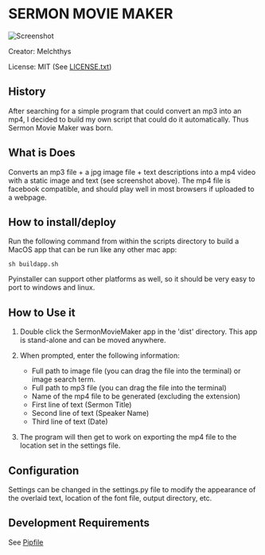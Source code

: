 # SERMON MOVIE MAKER

![Screenshot](screenshot.png "Screenshot")

Creator: MeIchthys

License: MIT (See [LICENSE.txt](LICENSE.txt))

## History

After searching for a simple program that could convert an mp3 into an mp4, I decided to build my own script that could do it automatically. Thus Sermon Movie Maker was born.

## What is Does

Converts an mp3 file + a jpg image file + text descriptions into a mp4 video with a static image and text (see screenshot above). The mp4 file is facebook compatible, and should play well in most browsers if uploaded to a webpage.

## How to install/deploy

Run the following command from within the scripts directory to build a MacOS app that can be run like any other mac app:

`sh buildapp.sh`

Pyinstaller can support other platforms as well, so it should be very easy to port to windows and linux.

## How to Use it

1. Double click the SermonMovieMaker app in the 'dist' directory. This app is stand-alone and can be moved anywhere.

2. When prompted, enter the following information:

    - Full path to image file (you can drag the file into the terminal) or image search term.
    - Full path to mp3 file (you can drag the file into the terminal)
    - Name of the mp4 file to be generated (excluding the extension)
    - First line of text (Sermon Title)
    - Second line of text (Speaker Name)
    - Third line of text (Date)

3. The program will then get to work on exporting the mp4 file to the location set in the settings file.

## Configuration

Settings can be changed in the settings.py file to modify the appearance of the overlaid text, location of the font file, output directory, etc.

## Development Requirements

See [Pipfile](Pipfile)
